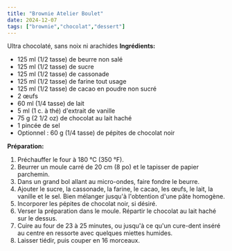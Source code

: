 ```yaml
---
title: "Brownie Atelier Boulet"
date: 2024-12-07
tags: ["brownie","chocolat","dessert"]
---
```

Ultra chocolaté, sans noix ni arachides
**Ingrédients:**
- 125 ml (1/2 tasse) de beurre non salé
- 125 ml (1/2 tasse) de sucre
- 125 ml (1/2 tasse) de cassonade
- 125 ml (1/2 tasse) de farine tout usage
- 125 ml (1/2 tasse) de cacao en poudre non sucré
- 2 œufs
- 60 ml (1/4 tasse) de lait
- 5 ml (1 c. à thé) d'extrait de vanille
- 75 g (2 1/2 oz) de chocolat au lait haché
- 1 pincée de sel
- Optionnel : 60 g (1/4 tasse) de pépites de chocolat noir

**Préparation:**
1. Préchauffer le four à 180 °C (350 °F).
2. Beurrer un moule carré de 20 cm (8 po) et le tapisser de papier parchemin.
3. Dans un grand bol allant au micro-ondes, faire fondre le beurre.
4. Ajouter le sucre, la cassonade, la farine, le cacao, les œufs, le lait, la vanille et le sel. Bien mélanger jusqu'à l'obtention d'une pâte homogène.
5. Incorporer les pépites de chocolat noir, si désiré.
6. Verser la préparation dans le moule. Répartir le chocolat au lait haché sur le dessus.
7. Cuire au four de 23 à 25 minutes, ou jusqu'à ce qu'un cure-dent inséré au centre en ressorte avec quelques miettes humides.
8. Laisser tiédir, puis couper en 16 morceaux.